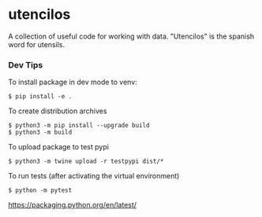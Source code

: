 # utencilos

A collection of useful code for working with data. "Utencilos" is the spanish word for utensils.

### Dev Tips

To install package in dev mode to venv:
```
$ pip install -e .
```

To create distribution archives
```
$ python3 -m pip install --upgrade build
$ python3 -m build
```

To upload package to test pypi
```
$ python3 -m twine upload -r testpypi dist/*
```

To run tests (after activating the virtual environment)
```
$ python -m pytest
```

https://packaging.python.org/en/latest/